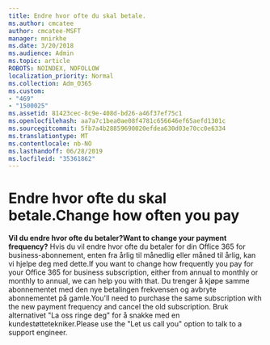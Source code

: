 ```yaml
---
title: Endre hvor ofte du skal betale.
ms.author: cmcatee
author: cmcatee-MSFT
manager: mnirkhe
ms.date: 3/20/2018
ms.audience: Admin
ms.topic: article
ROBOTS: NOINDEX, NOFOLLOW
localization_priority: Normal
ms.collection: Adm_O365
ms.custom:
- "469"
- "1500025"
ms.assetid: 81423cec-8c9e-408d-bd26-a46f37ef75c1
ms.openlocfilehash: aa7a7c1bea0ae08f4781c656646ef65aefd1301c
ms.sourcegitcommit: 5fb7a4b28859690020efdea630d03e70cc0e6334
ms.translationtype: MT
ms.contentlocale: nb-NO
ms.lasthandoff: 06/28/2019
ms.locfileid: "35361862"
---
```

# <a name="change-how-often-you-pay"></a><span data-ttu-id="1aae7-102">Endre hvor ofte du skal betale.</span><span class="sxs-lookup"><span data-stu-id="1aae7-102">Change how often you pay</span></span>

 <span data-ttu-id="1aae7-103">**Vil du endre hvor ofte du betaler?**</span><span class="sxs-lookup"><span data-stu-id="1aae7-103">**Want to change your payment frequency?**</span></span> <span data-ttu-id="1aae7-104">Hvis du vil endre hvor ofte du betaler for din Office 365 for business-abonnement, enten fra årlig til månedlig eller måned til årlig, kan vi hjelpe deg med dette.</span><span class="sxs-lookup"><span data-stu-id="1aae7-104">If you want to change how frequently you pay for your Office 365 for business subscription, either from annual to monthly or monthly to annual, we can help you with that.</span></span> <span data-ttu-id="1aae7-105">Du trenger å kjøpe samme abonnementet med den nye betalingen frekvensen og avbryte abonnementet på gamle.</span><span class="sxs-lookup"><span data-stu-id="1aae7-105">You'll need to purchase the same subscription with the new payment frequency and cancel the old subscription.</span></span> <span data-ttu-id="1aae7-106">Bruk alternativet "La oss ringe deg" for å snakke med en kundestøttetekniker.</span><span class="sxs-lookup"><span data-stu-id="1aae7-106">Please use the "Let us call you" option to talk to a support engineer.</span></span>
  